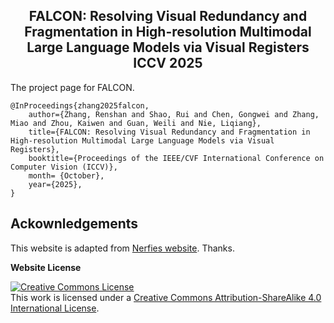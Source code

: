 <div align="center">
<!-- <h1>JiuTian (九天) </h1> -->
<h2 class="papername"> FALCON: Resolving Visual Redundancy and Fragmentation in High-resolution Multimodal Large Language Models via Visual Registers<br>ICCV 2025</h2>
</div>

The project page for FALCON.

```
@InProceedings{zhang2025falcon,
    author={Zhang, Renshan and Shao, Rui and Chen, Gongwei and Zhang, Miao and Zhou, Kaiwen and Guan, Weili and Nie, Liqiang},
    title={FALCON: Resolving Visual Redundancy and Fragmentation in High-resolution Multimodal Large Language Models via Visual Registers},
    booktitle={Proceedings of the IEEE/CVF International Conference on Computer Vision (ICCV)},
    month= {October},
    year={2025},
}
```

## Ackownledgements

This website is adapted from [Nerfies website](https://nerfies.github.io). Thanks.

**Website License**

<a rel="license" href="http://creativecommons.org/licenses/by-sa/4.0/"><img alt="Creative Commons License" style="border-width:0" src="https://i.creativecommons.org/l/by-sa/4.0/88x31.png" /></a><br />This work is licensed under a <a rel="license" href="http://creativecommons.org/licenses/by-sa/4.0/">Creative Commons Attribution-ShareAlike 4.0 International License</a>.